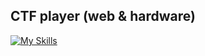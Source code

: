 ## CTF player (web & hardware)

[![My Skills](https://skillicons.dev/icons?i=py,php,js,c,cpp)](https://skillicons.dev)
